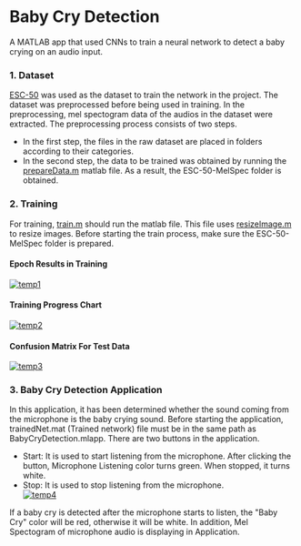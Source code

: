 # Baby Cry Detection
A MATLAB app that used CNNs to train a neural network to detect a baby crying on an audio input.
### 1. Dataset

[ESC-50](https://github.com/karolpiczak/ESC-50) was used as the dataset to train the network in the project. The dataset was preprocessed before being used in training. In the preprocessing, mel spectogram data of the audios in the dataset were extracted. The preprocessing process consists of two steps. 
  - In the first step, the files in the raw dataset are placed in folders according to their categories.
  - In the second step, the data to be trained was obtained by running the [prepareData.m](https://github.com/Haki-Malai/baby-cry-detection/blob/main/code/prepareData.m) matlab file. As a result, the ESC-50-MelSpec folder is obtained.

### 2. Training
For training, [train.m](https://github.com/Haki-Malai/baby-cry-detection/blob/main/code/train.m) should run the matlab file. This file uses [resizeImage.m](https://github.com/Haki-Malai/baby-cry-detection/blob/main/code/resizeImage.m) to resize images. Before starting the train process, make sure the ESC-50-MelSpec folder is prepared.

#### Epoch Results in Training
<a href="https://ibb.co/X4KbKJm"><img src="https://i.ibb.co/W3M6MKS/temp1.png" alt="temp1" border="0"></a>

#### Training Progress Chart
<a href="https://ibb.co/SssPbLp"><img src="https://i.ibb.co/vwwHpt8/temp2.png" alt="temp2" border="0"></a>

#### Confusion Matrix For Test Data
<a href="https://ibb.co/LJYhjXf"><img src="https://i.ibb.co/KLbz4pH/temp3.png" alt="temp3" border="0"></a>

### 3. Baby Cry Detection Application
In this application, it has been determined whether the sound coming from the microphone is the baby crying sound. Before starting the application, trainedNet.mat (Trained network) file must be in the same path as BabyCryDetection.mlapp. There are two buttons in the application.
  - Start: It is used to start listening from the microphone. After clicking the button, Microphone Listening color turns green. When stopped, it turns white. 
  - Stop: It is used to stop listening from the microphone.<br>
<a href="https://imgbb.com/"><img src="https://i.ibb.co/Gd6z1LY/temp4.png" alt="temp4" border="0"></a>

If a baby cry is detected after the microphone starts to listen, the "Baby Cry" color will be red, otherwise it will be white. In addition, Mel Spectogram of microphone audio is displaying in Application.

